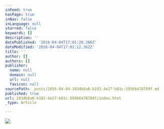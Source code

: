 ```yaml
---
inFeed: true
hasPage: true
inNav: false
inLanguage: null
starred: false
keywords: []
description: ''
datePublished: '2016-04-04T17:01:20.386Z'
dateModified: '2016-04-04T17:01:12.362Z'
title: ''
author: []
authors: []
publisher:
  name: null
  domain: null
  url: null
  favicon: null
sourcePath: _posts/2016-04-04-1034b9a6-b192-4e27-b01c-59566478789f.md
published: true
url: 1034b9a6-b192-4e27-b01c-59566478789f/index.html
_type: Article

---
```

![](https://the-grid-user-content.s3-us-west-2.amazonaws.com/6ccf79d1-7034-484e-8ae3-e03ad1a7617e.jpg)